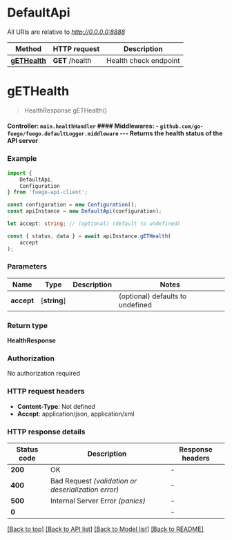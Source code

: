 # DefaultApi

All URIs are relative to *http://0.0.0.0:8888*

|Method | HTTP request | Description|
|------------- | ------------- | -------------|
|[**gETHealth**](#gethealth) | **GET** /health | Health check endpoint|

# **gETHealth**
> HealthResponse gETHealth()

#### Controller:   `main.healthHandler`  #### Middlewares:  - `github.com/go-fuego/fuego.defaultLogger.middleware`  ---  Returns the health status of the API server

### Example

```typescript
import {
    DefaultApi,
    Configuration
} from 'fuego-api-client';

const configuration = new Configuration();
const apiInstance = new DefaultApi(configuration);

let accept: string; // (optional) (default to undefined)

const { status, data } = await apiInstance.gETHealth(
    accept
);
```

### Parameters

|Name | Type | Description  | Notes|
|------------- | ------------- | ------------- | -------------|
| **accept** | [**string**] |  | (optional) defaults to undefined|


### Return type

**HealthResponse**

### Authorization

No authorization required

### HTTP request headers

 - **Content-Type**: Not defined
 - **Accept**: application/json, application/xml


### HTTP response details
| Status code | Description | Response headers |
|-------------|-------------|------------------|
|**200** | OK |  -  |
|**400** | Bad Request _(validation or deserialization error)_ |  -  |
|**500** | Internal Server Error _(panics)_ |  -  |
|**0** |  |  -  |

[[Back to top]](#) [[Back to API list]](../README.md#documentation-for-api-endpoints) [[Back to Model list]](../README.md#documentation-for-models) [[Back to README]](../README.md)

